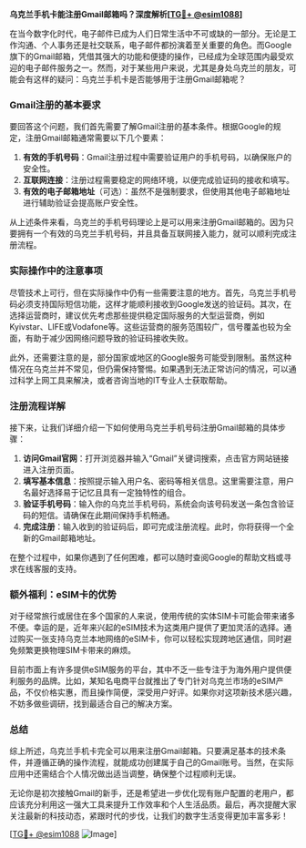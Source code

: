 **乌克兰手机卡能注册Gmail邮箱吗？深度解析[[TG💪+ @esim1088](https://t.me/s/esim1088)]**

在当今数字化时代，电子邮件已成为人们日常生活中不可或缺的一部分。无论是工作沟通、个人事务还是社交联系，电子邮件都扮演着至关重要的角色。而Google旗下的Gmail邮箱，凭借其强大的功能和便捷的操作，已经成为全球范围内最受欢迎的电子邮件服务之一。然而，对于某些用户来说，尤其是身处乌克兰的朋友，可能会有这样的疑问：乌克兰手机卡是否能够用于注册Gmail邮箱呢？

### Gmail注册的基本要求

要回答这个问题，我们首先需要了解Gmail注册的基本条件。根据Google的规定，注册Gmail邮箱通常需要以下几个要素：

1. **有效的手机号码**：Gmail注册过程中需要验证用户的手机号码，以确保账户的安全性。
2. **互联网连接**：注册过程需要稳定的网络环境，以便完成验证码的接收和填写。
3. **有效的电子邮箱地址**（可选）：虽然不是强制要求，但使用其他电子邮箱地址进行辅助验证会提高账户安全性。

从上述条件来看，乌克兰的手机号码理论上是可以用来注册Gmail邮箱的。因为只要拥有一个有效的乌克兰手机号码，并且具备互联网接入能力，就可以顺利完成注册流程。

### 实际操作中的注意事项

尽管技术上可行，但在实际操作中仍有一些需要注意的地方。首先，乌克兰手机号码必须支持国际短信功能，这样才能顺利接收到Google发送的验证码。其次，在选择运营商时，建议优先考虑那些提供稳定国际服务的大型运营商，例如Kyivstar、LIFE或Vodafone等。这些运营商的服务范围较广，信号覆盖也较为全面，有助于减少因网络问题导致的验证码接收失败。

此外，还需要注意的是，部分国家或地区的Google服务可能受到限制。虽然这种情况在乌克兰并不常见，但仍需保持警惕。如果遇到无法正常访问的情况，可以通过科学上网工具来解决，或者咨询当地的IT专业人士获取帮助。

### 注册流程详解

接下来，让我们详细介绍一下如何使用乌克兰手机号码注册Gmail邮箱的具体步骤：

1. **访问Gmail官网**：打开浏览器并输入“Gmail”关键词搜索，点击官方网站链接进入注册页面。
2. **填写基本信息**：按照提示输入用户名、密码等相关信息。这里需要注意，用户名最好选择易于记忆且具有一定独特性的组合。
3. **验证手机号码**：输入你的乌克兰手机号码，系统会向该号码发送一条包含验证码的短信。请确保在此期间保持手机畅通。
4. **完成注册**：输入收到的验证码后，即可完成注册流程。此时，你将获得一个全新的Gmail邮箱地址。

在整个过程中，如果你遇到了任何困难，都可以随时查阅Google的帮助文档或寻求在线客服的支持。

### 额外福利：eSIM卡的优势

对于经常旅行或居住在多个国家的人来说，使用传统的实体SIM卡可能会带来诸多不便。幸运的是，近年来兴起的eSIM技术为这类用户提供了更加灵活的选择。通过购买一张支持乌克兰本地网络的eSIM卡，你可以轻松实现跨地区通信，同时避免频繁更换物理SIM卡带来的麻烦。

目前市面上有许多提供eSIM服务的平台，其中不乏一些专注于为海外用户提供便利服务的品牌。比如，某知名电商平台就推出了专门针对乌克兰市场的eSIM产品，不仅价格实惠，而且操作简便，深受用户好评。如果你对这项新技术感兴趣，不妨多做些调研，找到最适合自己的解决方案。

### 总结

综上所述，乌克兰手机卡完全可以用来注册Gmail邮箱。只要满足基本的技术条件，并遵循正确的操作流程，就能成功创建属于自己的Gmail账号。当然，在实际应用中还需结合个人情况做出适当调整，确保整个过程顺利无误。

无论你是初次接触Gmail的新手，还是希望进一步优化现有账户配置的老用户，都应该充分利用这一强大工具来提升工作效率和个人生活品质。最后，再次提醒大家关注最新的科技动态，紧跟时代的步伐，让我们的数字生活变得更加丰富多彩！

[[TG💪+ @esim1088](https://t.me/s/esim1088) ![Image](https://i.postimg.cc/4NQfJmqS/Snipaste-2025-05-13-00-14-12.png)]